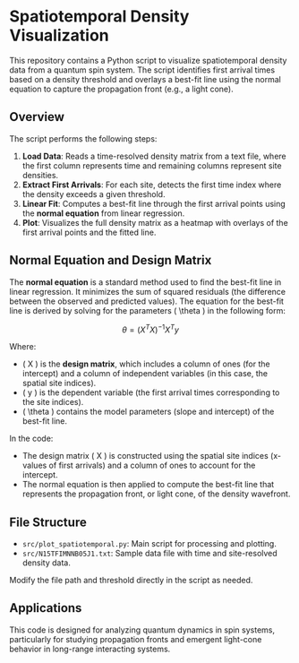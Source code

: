 # Spatiotemporal Density Visualization

This repository contains a Python script to visualize spatiotemporal density data from a quantum spin system. The script identifies first arrival times based on a density threshold and overlays a best-fit line using the normal equation to capture the propagation front (e.g., a light cone).

## Overview

The script performs the following steps:

1. **Load Data**: Reads a time-resolved density matrix from a text file, where the first column represents time and remaining columns represent site densities.
2. **Extract First Arrivals**: For each site, detects the first time index where the density exceeds a given threshold.
3. **Linear Fit**: Computes a best-fit line through the first arrival points using the **normal equation** from linear regression.
4. **Plot**: Visualizes the full density matrix as a heatmap with overlays of the first arrival points and the fitted line.

## Normal Equation and Design Matrix

The **normal equation** is a standard method used to find the best-fit line in linear regression. It minimizes the sum of squared residuals (the difference between the observed and predicted values). The equation for the best-fit line is derived by solving for the parameters \( \theta \) in the following form:

$$
\theta = (X^T X)^{-1} X^T y
$$

Where:
- \( X \) is the **design matrix**, which includes a column of ones (for the intercept) and a column of independent variables (in this case, the spatial site indices).
- \( y \) is the dependent variable (the first arrival times corresponding to the site indices).
- \( \theta \) contains the model parameters (slope and intercept) of the best-fit line.

In the code:
- The design matrix \( X \) is constructed using the spatial site indices (x-values of first arrivals) and a column of ones to account for the intercept.
- The normal equation is then applied to compute the best-fit line that represents the propagation front, or light cone, of the density wavefront.

## File Structure

- `src/plot_spatiotemporal.py`: Main script for processing and plotting.
- `src/N15TFIMNNB05J1.txt`: Sample data file with time and site-resolved density data.

Modify the file path and threshold directly in the script as needed.

## Applications

This code is designed for analyzing quantum dynamics in spin systems, particularly for studying propagation fronts and emergent light-cone behavior in long-range interacting systems.
